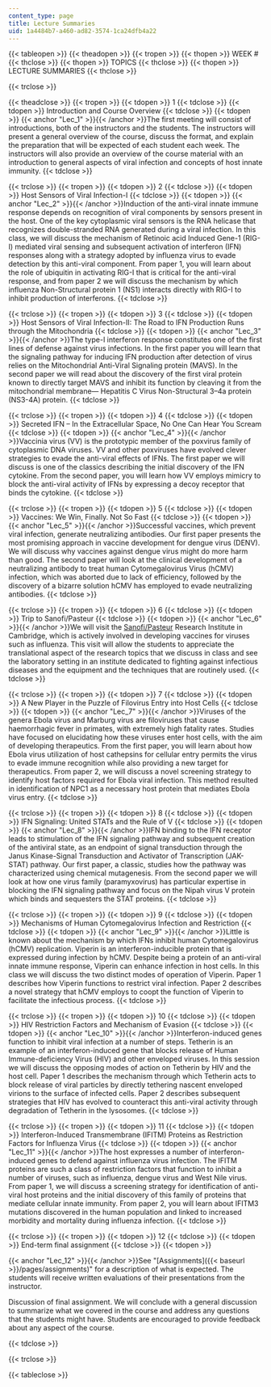 ```yaml
---
content_type: page
title: Lecture Summaries
uid: 1a4484b7-a460-ad82-3574-1ca24dfb4a22
---
```


{{< tableopen >}}
{{< theadopen >}}
{{< tropen >}}
{{< thopen >}}
WEEK #
{{< thclose >}}
{{< thopen >}}
TOPICS
{{< thclose >}}
{{< thopen >}}
LECTURE SUMMARIES
{{< thclose >}}

{{< trclose >}}

{{< theadclose >}}
{{< tropen >}}
{{< tdopen >}}
1
{{< tdclose >}}
{{< tdopen >}}
Introduction and Course Overview
{{< tdclose >}}
{{< tdopen >}}
{{< anchor "Lec_1" >}}{{< /anchor >}}The first meeting will consist of introductions, both of the instructors and the students. The instructors will present a general overview of the course, discuss the format, and explain the preparation that will be expected of each student each week. The instructors will also provide an overview of the course material with an introduction to general aspects of viral infection and concepts of host innate immunity.
{{< tdclose >}}

{{< trclose >}}
{{< tropen >}}
{{< tdopen >}}
2
{{< tdclose >}}
{{< tdopen >}}
Host Sensors of Viral Infection-I
{{< tdclose >}}
{{< tdopen >}}
{{< anchor "Lec_2" >}}{{< /anchor >}}Induction of the anti-viral innate immune response depends on recognition of viral components by sensors present in the host. One of the key cytoplasmic viral sensors is the RNA helicase that recognizes double-stranded RNA generated during a viral infection. In this class, we will discuss the mechanism of Retinoic acid Induced Gene-1 (RIG-I) mediated viral sensing and subsequent activation of interferon (IFN) responses along with a strategy adopted by influenza virus to evade detection by this anti-viral component. From paper 1, you will learn about the role of ubiquitin in activating RIG-I that is critical for the anti-viral response, and from paper 2 we will discuss the mechanism by which influenza Non-Structural protein 1 (NS1) interacts directly with RIG-I to inhibit production of interferons.
{{< tdclose >}}

{{< trclose >}}
{{< tropen >}}
{{< tdopen >}}
3
{{< tdclose >}}
{{< tdopen >}}
Host Sensors of Viral Infection-II: The Road to IFN Production Runs through the Mitochondria
{{< tdclose >}}
{{< tdopen >}}
{{< anchor "Lec_3" >}}{{< /anchor >}}The type-I interferon response constitutes one of the first lines of defense against virus infections. In the first paper you will learn that the signaling pathway for inducing IFN production after detection of virus relies on the Mitochondrial Anti-Viral Signaling protein (MAVS). In the second paper we will read about the discovery of the first viral protein known to directly target MAVS and inhibit its function by cleaving it from the mitochondrial membrane— Hepatitis C Virus Non-Structural 3–4a protein (NS3-4A) protein.
{{< tdclose >}}

{{< trclose >}}
{{< tropen >}}
{{< tdopen >}}
4
{{< tdclose >}}
{{< tdopen >}}
Secreted IFN – In the Extracellular Space, No One Can Hear You Scream
{{< tdclose >}}
{{< tdopen >}}
{{< anchor "Lec_4" >}}{{< /anchor >}}Vaccinia virus (VV) is the prototypic member of the poxvirus family of cytoplasmic DNA viruses. VV and other poxviruses have evolved clever strategies to evade the anti-viral effects of IFNs. The first paper we will discuss is one of the classics describing the initial discovery of the IFN cytokine. From the second paper, you will learn how VV employs mimicry to block the anti-viral activity of IFNs by expressing a decoy receptor that binds the cytokine.
{{< tdclose >}}

{{< trclose >}}
{{< tropen >}}
{{< tdopen >}}
5
{{< tdclose >}}
{{< tdopen >}}
Vaccines: We Win, Finally. Not So Fast
{{< tdclose >}}
{{< tdopen >}}
{{< anchor "Lec_5" >}}{{< /anchor >}}Successful vaccines, which prevent viral infection, generate neutralizing antibodies. Our first paper presents the most promising approach in vaccine development for dengue virus (DENV). We will discuss why vaccines against dengue virus might do more harm than good. The second paper will look at the clinical development of a neutralizing antibody to treat human Cytomegalovirus Virus (hCMV) infection, which was aborted due to lack of efficiency, followed by the discovery of a bizarre solution hCMV has employed to evade neutralizing antibodies.
{{< tdclose >}}

{{< trclose >}}
{{< tropen >}}
{{< tdopen >}}
6
{{< tdclose >}}
{{< tdopen >}}
Trip to Sanofi/Pasteur
{{< tdclose >}}
{{< tdopen >}}
{{< anchor "Lec_6" >}}{{< /anchor >}}We will visit the [Sanofi/Pasteur](http://www.sanofipasteur.us/) Research Institute in Cambridge, which is actively involved in developing vaccines for viruses such as influenza. This visit will allow the students to appreciate the translational aspect of the research topics that we discuss in class and see the laboratory setting in an institute dedicated to fighting against infectious diseases and the equipment and the techniques that are routinely used.
{{< tdclose >}}

{{< trclose >}}
{{< tropen >}}
{{< tdopen >}}
7
{{< tdclose >}}
{{< tdopen >}}
A New Player in the Puzzle of Filovirus Entry into Host Cells
{{< tdclose >}}
{{< tdopen >}}
{{< anchor "Lec_7" >}}{{< /anchor >}}Viruses of the genera Ebola virus and Marburg virus are filoviruses that cause haemorrhagic fever in primates, with extremely high fatality rates. Studies have focused on elucidating how these viruses enter host cells, with the aim of developing therapeutics. From the first paper, you will learn about how Ebola virus utilization of host cathepsins for cellular entry permits the virus to evade immune recognition while also providing a new target for therapeutics. From paper 2, we will discuss a novel screening strategy to identify host factors required for Ebola viral infection. This method resulted in identification of NPC1 as a necessary host protein that mediates Ebola virus entry.
{{< tdclose >}}

{{< trclose >}}
{{< tropen >}}
{{< tdopen >}}
8
{{< tdclose >}}
{{< tdopen >}}
IFN Signaling: United STATs and the Rule of V
{{< tdclose >}}
{{< tdopen >}}
{{< anchor "Lec_8" >}}{{< /anchor >}}IFN binding to the IFN receptor leads to stimulation of the IFN signaling pathway and subsequent creation of the antiviral state, as an endpoint of signal transduction through the Janus Kinase-Signal Transduction and Activator of Transcription (JAK-STAT) pathway. Our first paper, a classic, studies how the pathway was characterized using chemical mutagenesis. From the second paper we will look at how one virus family (paramyxovirus) has particular expertise in blocking the IFN signaling pathway and focus on the Nipah virus V protein which binds and sequesters the STAT proteins.
{{< tdclose >}}

{{< trclose >}}
{{< tropen >}}
{{< tdopen >}}
9
{{< tdclose >}}
{{< tdopen >}}
Mechanisms of Human Cytomegalovirus Infection and Restriction
{{< tdclose >}}
{{< tdopen >}}
{{< anchor "Lec_9" >}}{{< /anchor >}}Little is known about the mechanism by which IFNs inhibit human Cytomegalovirus (hCMV) replication. Viperin is an interferon-inducible protein that is expressed during infection by hCMV. Despite being a protein of an anti-viral innate immune response, Viperin can enhance infection in host cells. In this class we will discuss the two distinct modes of operation of Viperin. Paper 1 describes how Viperin functions to restrict viral infection. Paper 2 describes a novel strategy that hCMV employs to coopt the function of Viperin to facilitate the infectious process.
{{< tdclose >}}

{{< trclose >}}
{{< tropen >}}
{{< tdopen >}}
10
{{< tdclose >}}
{{< tdopen >}}
HIV Restriction Factors and Mechanism of Evasion
{{< tdclose >}}
{{< tdopen >}}
{{< anchor "Lec_10" >}}{{< /anchor >}}Interferon-induced genes function to inhibit viral infection at a number of steps. Tetherin is an example of an interferon-induced gene that blocks release of Human Immune-deficiency Virus (HIV) and other enveloped viruses. In this session we will discuss the opposing modes of action on Tetherin by HIV and the host cell. Paper 1 describes the mechanism through which Tetherin acts to block release of viral particles by directly tethering nascent enveloped virions to the surface of infected cells. Paper 2 describes subsequent strategies that HIV has evolved to counteract this anti-viral activity through degradation of Tetherin in the lysosomes.
{{< tdclose >}}

{{< trclose >}}
{{< tropen >}}
{{< tdopen >}}
11
{{< tdclose >}}
{{< tdopen >}}
Interferon-Induced Transmembrane (IFITM) Proteins as Restriction Factors for Influenza Virus
{{< tdclose >}}
{{< tdopen >}}
{{< anchor "Lec_11" >}}{{< /anchor >}}The host expresses a number of interferon-induced genes to defend against influenza virus infection. The IFITM proteins are such a class of restriction factors that function to inhibit a number of viruses, such as influenza, dengue virus and West Nile virus. From paper 1, we will discuss a screening strategy for identification of anti-viral host proteins and the initial discovery of this family of proteins that mediate cellular innate immunity. From paper 2, you will learn about IFITM3 mutations discovered in the human population and linked to increased morbidity and mortality during influenza infection.
{{< tdclose >}}

{{< trclose >}}
{{< tropen >}}
{{< tdopen >}}
12
{{< tdclose >}}
{{< tdopen >}}
End-term final assignment
{{< tdclose >}}
{{< tdopen >}}


{{< anchor "Lec_12" >}}{{< /anchor >}}See "[Assignments]({{< baseurl >}}/pages/assignments)" for a description of what is expected. The students will receive written evaluations of their presentations from the instructor.

Discussion of final assignment. We will conclude with a general discussion to summarize what we covered in the course and address any questions that the students might have. Students are encouraged to provide feedback about any aspect of the course.


{{< tdclose >}}

{{< trclose >}}

{{< tableclose >}}
